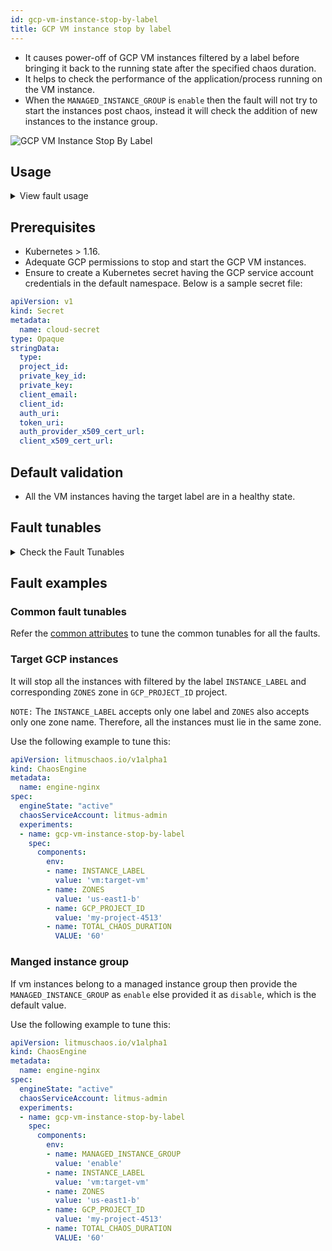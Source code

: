 ```yaml
---
id: gcp-vm-instance-stop-by-label
title: GCP VM instance stop by label
---
```


- It causes power-off of GCP VM instances filtered by a label before bringing it back to the running state after the specified chaos duration.
- It helps to check the performance of the application/process running on the VM instance.
- When the `MANAGED_INSTANCE_GROUP` is `enable` then the fault will not try to start the instances post chaos, instead it will check the addition of new instances to the instance group.

![GCP VM Instance Stop By Label](./static/images/gcp-vm-instance-stop.png)

## Usage
<details>
<summary>View fault usage</summary>
<div>
Coming soon.
</div>
</details>

## Prerequisites
- Kubernetes > 1.16.
- Adequate GCP permissions to stop and start the GCP VM instances.
- Ensure to create a Kubernetes secret having the GCP service account credentials in the default namespace. Below is a sample secret file:
```yaml
apiVersion: v1
kind: Secret
metadata:
  name: cloud-secret
type: Opaque
stringData:
  type:
  project_id:
  private_key_id:
  private_key:
  client_email:
  client_id:
  auth_uri:
  token_uri:
  auth_provider_x509_cert_url:
  client_x509_cert_url:
```

## Default validation
- All the VM instances having the target label are in a healthy state.

## Fault tunables
<details>
    <summary>Check the Fault Tunables</summary>
    <h2>Mandatory Fields</h2>
    <table>
      <tr>
        <th> Variables </th>
        <th> Description </th>
        <th> Notes </th>
      </tr>
      <tr>
        <td> GCP_PROJECT_ID </td>
        <td> GCP project ID to which the VM instances belong </td>
        <td> All the VM instances must belong to a single GCP project </td>
      </tr>
      <tr>
        <td> INSTANCE_LABEL </td>
        <td> Name of target VM instances </td>
        <td> The <code>INSTANCE_LABEL</code> should be provided as <code>key:value</code> or <code>key</code> if the corresponding value is empty ex: <code>vm:target-vm</code> </td>
      </tr>
      <tr>
        <td> ZONES </td>
        <td> The zone of the target VM instances </td>
        <td> Only one zone can be provided i.e. all target instances should lie in the same zone </td>
      </tr>
    </table>
    <h2>Optional Fields</h2>
    <table>
      <tr>
        <th> Variables </th>
        <th> Description </th>
        <th> Notes </th>
      </tr>
      <tr>
        <td> TOTAL_CHAOS_DURATION </td>
        <td> The total time duration for chaos insertion (sec) </td>
        <td> Defaults to 30s </td>
      </tr>
       <tr>
        <td> CHAOS_INTERVAL </td>
        <td> The interval (in sec) between successive instance termination </td>
        <td> Defaults to 30s </td>
      </tr>
      <tr>
        <td> MANAGED_INSTANCE_GROUP </td>
        <td> Set to <code>enable</code> if the target instance is the part of a managed instance group </td>
        <td> Defaults to <code>disable</code> </td>
      </tr>
      <tr>
        <td> INSTANCE_AFFECTED_PERC </td>
        <td> The percentage of total VMs filtered using the label to target </td>
        <td> Defaults to 0 (corresponds to 1 instance), provide numeric value only </td>
      </tr>
      <tr>
        <td> SEQUENCE </td>
        <td> It defines sequence of chaos execution for multiple instance </td>
        <td> Default value: parallel. Supported: serial, parallel </td>
      </tr>
      <tr>
        <td> RAMP_TIME </td>
        <td> Period to wait before and after injection of chaos in sec </td>
        <td> Eg. 30 </td>
      </tr>
    </table>
</details>

## Fault examples

### Common fault tunables
Refer the [common attributes](../common-tunables-for-all-faults) to tune the common tunables for all the faults.

### Target GCP instances

It will stop all the instances with filtered by the label `INSTANCE_LABEL` and corresponding `ZONES` zone in `GCP_PROJECT_ID` project.

`NOTE:` The `INSTANCE_LABEL` accepts only one label and `ZONES` also accepts only one zone name. Therefore, all the instances must lie in the same zone.

Use the following example to tune this:

[embedmd]:# (./static/manifests/gcp-vm-instance-stop-by-label/gcp-instance.yaml yaml)
```yaml
apiVersion: litmuschaos.io/v1alpha1
kind: ChaosEngine
metadata:
  name: engine-nginx
spec:
  engineState: "active"
  chaosServiceAccount: litmus-admin
  experiments:
  - name: gcp-vm-instance-stop-by-label
    spec:
      components:
        env:
        - name: INSTANCE_LABEL
          value: 'vm:target-vm'
        - name: ZONES
          value: 'us-east1-b'
        - name: GCP_PROJECT_ID
          value: 'my-project-4513'
        - name: TOTAL_CHAOS_DURATION
          VALUE: '60'
```

### Manged instance group

If vm instances belong to a managed instance group then provide the `MANAGED_INSTANCE_GROUP` as `enable` else provided it as `disable`, which is the default value.

Use the following example to tune this:

[embedmd]:# (./static/manifests/gcp-vm-instance-stop-by-label/managed-instance-group.yaml yaml)
```yaml
apiVersion: litmuschaos.io/v1alpha1
kind: ChaosEngine
metadata:
  name: engine-nginx
spec:
  engineState: "active"
  chaosServiceAccount: litmus-admin
  experiments:
  - name: gcp-vm-instance-stop-by-label
    spec:
      components:
        env:
        - name: MANAGED_INSTANCE_GROUP
          value: 'enable'
        - name: INSTANCE_LABEL
          value: 'vm:target-vm'
        - name: ZONES
          value: 'us-east1-b'
        - name: GCP_PROJECT_ID
          value: 'my-project-4513'
        - name: TOTAL_CHAOS_DURATION
          VALUE: '60'
```
